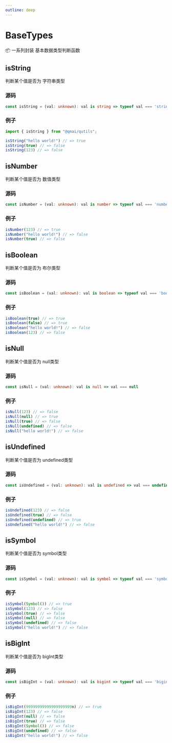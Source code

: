 ```yaml
---
outline: deep
---
```


# BaseTypes

📦 一系列封装 基本数据类型判断函数 

## isString

判断某个值是否为 字符串类型

### 源码

```typescript
const isString = (val: unknown): val is string => typeof val === 'string'
```

### 例子

```javascript
import { isString } from "@qmai/qutils";

isString("hello world!") // => true
isString(true) // => false
isString(123) // => false
```

## isNumber

判断某个值是否为 数值类型

### 源码

```typescript
const isNumber = (val: unknown): val is number => typeof val === 'number' && val === val
```

### 例子

```javascript
isNumber(123) // => true
isNumber("hello world!") // => false
isNumber(true) // => false
```

## isBoolean

判断某个值是否为 布尔类型


### 源码

```typescript
const isBoolean = (val: unknown): val is boolean => typeof val === 'boolean'
```

### 例子

```javascript
isBoolean(true) // => true
isBoolean(false) // => true
isBoolean("hello world!") // => false
isBoolean(123) // => false
```

## isNull

判断某个值是否为 null类型

### 源码

```typescript
const isNull = (val: unknown): val is null => val === null
```
### 例子

```javascript
isNull(123) // => false
isNull(null) // => true
isNull(true) // => false
isNull(undefined) // => false
isNull("hello world!") // => false
```

## isUndefined

判断某个值是否为 undefined类型

### 源码

```typescript
const isUndefined = (val: unknown): val is undefined => val === undefined
```

### 例子

```javascript
isUndefined(123) // => false
isUndefined(true) // => false
isUndefined(undefined) // => true
isUndefined("hello world!") // => false
```


## isSymbol

判断某个值是否为 symbol类型

### 源码

```typescript
const isSymbol = (val: unknown): val is symbol => typeof val === 'symbol'
```

### 例子

```javascript
isSymbol(Symbol()) // => true
isSymbol(123) // => false
isSymbol(true) // => false
isSymbol(null) // => false
isSymbol(undefined) // => false
isSymbol("hello world!") // => false
```


## isBigInt

判断某个值是否为 bigInt类型

### 源码

```typescript
const isBigInt = (val: unknown): val is bigint => typeof val === 'bigint'
```

### 例子

```javascript
isBigInt(99999999999999999999n) // => true
isBigInt(123) // => false
isBigInt(null) // => false
isBigInt(true) // => false
isBigInt(Symbol()) // => false
isBigInt(undefined) // => false
isBigInt("hello world!") // => false
```

